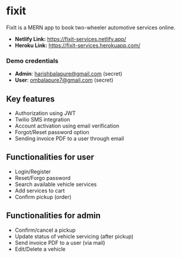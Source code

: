 # fixit
FixIt is a MERN app to book two-wheeler automotive services online. 

- **Netlify Link:** https://fixit-services.netlify.app/
- **Heroku Link:**  https://fixit-services.herokuapp.com/

### Demo credentials
- **Admin**: harishbalapure@gmail.com (secret)
- **User**: ombalapure7@gmail.com (secret)

## Key features
- Authorization using JWT
- Twilio SMS integration
- Account activation using email verification
- Forgot/Reset password option
- Sending invoice PDF to a user through email

## Functionalities for user
- Login/Register
- Reset/Forgo password
- Search available vehicle services
- Add services to cart
- Confirm pickup (order)

## Functionalities for admin
- Confirm/cancel a pickup
- Update status of vehicle servicing (after pickup)
- Send invoice PDF to a user (via mail)
- Edit/Delete a vehicle
